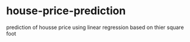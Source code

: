 # house-price-prediction
prediction of housse price using linear regression based on thier square foot
